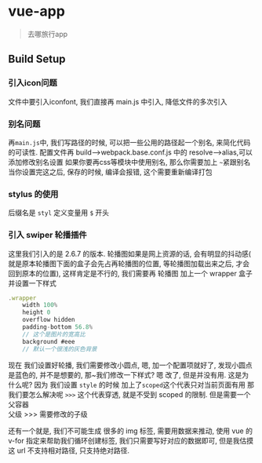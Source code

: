 # vue-app

> 去哪旅行app

## Build Setup

### 引入icon问题

文件中要引入iconfont, 我们直接再 main.js 中引入, 降低文件的多次引入

### 别名问题

再`main.js`中, 我们写路径的时候, 可以把一些公用的路径起一个别名, 来简化代码的可读性.
配置文件再 build-->webpack.base.conf.js 中的 resolve-->alias,可以添加修改别名设置
如果你要再css等模块中使用别名, 那么你需要加上 `~`紧跟别名
当你设置完这之后, 保存的时候, 编译会报错, 这个需要重新编译打包

### stylus 的使用

后缀名是 `styl` 
定义变量用 `$` 开头

### 引入 swiper 轮播插件

这里我们引入的是 2.6.7 的版本.
轮播图如果是网上资源的话, 会有明显的抖动感( 就是原本轮播图下面的盒子会先占再轮播图的位置, 等轮播图加载出来之后, 才会回到原本的位置), 这样肯定是不行的, 我们需要再 轮播图 加上一个 wrapper 盒子 并设置一下样式

```JavaScript
.wrapper
    width 100%
    height 0
    overflow hidden
    padding-bottom 56.8%
    // 这个是图片的宽高比
    background #eee
    // 默认一个很浅的灰色背景
```

现在 我们设置好轮播, 我们需要修改小圆点, 嗯, 加一个配置项就好了, 发现小圆点是蓝色的, 并不是想要的, 那~我们修改一下样式?
嗯 改了, 但是并没有用. 这是为什么呢?
因为 我们设置 `style` 的时候 加上了`scoped`这个代表只对当前页面有用
那我们要怎么解决呢
`>>>` 这个代表穿透, 就是不受到 scoped 的限制. 但是需要一个父容器  
父级 >>> 需要修改的子级

还有一个就是, 我们不可能生成 很多的 img 标签, 需要用数据来推动, 使用 vue 的 v-for 指定来帮助我们循环创建标签, 我们只需要写好对应的数据即可, 但是我估摸这 url 不支持相对路径, 只支持绝对路径.